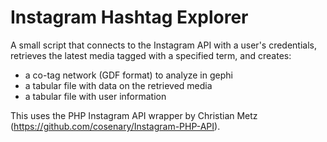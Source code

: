 Instagram Hashtag Explorer
==========================

A small script that connects to the Instagram API with a user's credentials, retrieves the latest media tagged with a specified term, and creates:
- a co-tag network (GDF format) to analyze in gephi
- a tabular file with data on the retrieved media
- a tabular file with user information

This uses the PHP Instagram API wrapper by Christian Metz (https://github.com/cosenary/Instagram-PHP-API).
